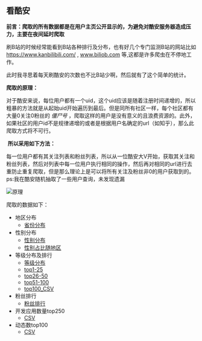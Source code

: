 ## 看酷安

**前言：爬取的所有数据都是在用户主页公开显示的，为避免对酷安服务器造成压力，主要在夜间延时爬取**



刷B站的时候经常能看到B站各种排行及分布，也有好几个专门监测B站的网站比如 https://www.kanbilibili.com/ , www.biliob.com 等,这都是许多爬虫在不停地工作。

此时我寻思着每天刷酷安的次数也不比B站少啊，然后就有了这个简单的统计。

**爬取的原理：**

​	对于酷安来说，每位用户都有一个uid，这个uid应该是随着注册时间递增的，所以粗暴的方法就是从起始uid开始遍历到最后。但是同所有社区一样，每个社区都有大量0关注0粉丝的 *僵尸号* ，爬取这样的用户是没有意义的且浪费资源的。此外，如果社区的用户id不是规律递增的或者是根据用户名确定的url（如知乎），那么此爬取方式将不可行。

​	**所以采用如下方法：**

​	每一位用户都有其关注列表和粉丝列表，所以从一位酷安大V开始，获取其关注和粉丝列表，然后对列表中每一位用户执行相同的操作，然后再对相同的url进行去重防止重复爬取，但是那么理论上是可以将所有关注及粉丝非0的用户获取到的。ps:我在酷安随机抽取了一些用户查询，未发现遗漏

![原理](https://raw.githubusercontent.com/Exmlyshy/cool/master/coolapk/cool.gif)

爬取的数据如下：

- 地区分布
  - [省份分布](https://exmlyshy.github.io/cool/coolapk/province/)
- 性别分布
  - [性别分布](https://exmlyshy.github.io/cool/coolapk/gender)
  - [性别占比随地区](https://exmlyshy.github.io/cool/coolapk/gender/gender_by_province/)
- 等级分布及排行
  - [等级分布](https://exmlyshy.github.io/cool/coolapk/level/)
  - [top1-25](https://exmlyshy.github.io/cool/coolapk/level/top100/top1-25/)
  - [top26-50](https://exmlyshy.github.io/cool/coolapk/level/top100/top26-50/)
  - [top51-100](https://exmlyshy.github.io/cool/coolapk/level/top100/top51-100/)
  - [top100_CSV](https://github.com/Exmlyshy/cool/blob/master/coolapk/level/top100/top100.csv)
- 粉丝排行
  - [粉丝排行](https://exmlyshy.github.io/cool/coolapk/fans/)
- 开发应用数量top250
  - [CSV](https://github.com/Exmlyshy/cool/blob/master/coolapk/developer/developer.csv)
- 动态数top100
  - [CSV](https://github.com/Exmlyshy/cool/blob/master/coolapk/feed/fans_top100.csv)

